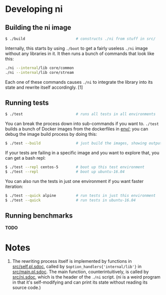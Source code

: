 # Developing ni
## Building the ni image
```sh
$ ./build                       # constructs ./ni from stuff in src/
```

Internally, this starts by using `./boot` to get a fairly useless `./ni` image
without any libraries in it. It then runs a bunch of commands that look like
this:

```sh
./ni --internal/lib core/common
./ni --internal/lib core/stream
```

Each one of these commands causes `./ni` to integrate the library into its
state and rewrite itself accordingly. [1]

## Running tests
```sh
$ ./test                        # runs all tests in all environments
```

You can break the process down into sub-commands if you want to. `./test`
builds a bunch of Docker images from the dockerfiles in [env/](../env/); you
can debug the image build process by doing this:

```sh
$ ./test --build                # just build the images, showing output
```

If your tests are failing in a specific image and you want to explore that, you
can get a bash repl:

```sh
$ ./test --repl centos-5        # boot up this test environment
$ ./test --repl                 # boot up ubuntu-16.04
```

You can also run the tests in just one environment if you want faster
iteration:

```sh
$ ./test --quick alpine         # run tests in just this environment
$ ./test --quick                # run tests in ubuntu-16.04
```

## Running benchmarks
**TODO**

# Notes
1. The rewriting process itself is implemented by functions in
   [src/self.pl.sdoc](../src/self.pl.sdoc), called by
   `$option_handlers{'internal/lib'}` in
   [src/main.pl.sdoc](../src/main.pl.sdoc). The main function,
   counterintuitively, is called by [src/ni.sdoc](src/ni.sdoc), which is the
   header of the `./ni` script. (ni is a weird program in that it's
   self-modifying and can print its state without reading its source code.)


